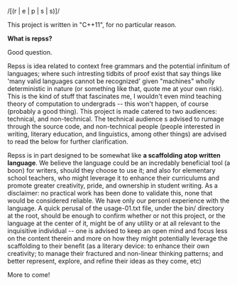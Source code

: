/[(r | e | p | s | s)]/

This project is written in "C++11", for no particular reason.

**What is repss?**

  Good question.

  Repss is idea related to context free grammars and the potential infinitum of languages; where such intresting tidbits
  of proof exist that say things like 'many valid languages cannot be recognized' given "machines" wholly deterministic in nature
  (or something like that, quote me at your own risk). This is the kind of stuff that fascinates me, I wouldn't even mind teaching theory 
  of computation to undergrads -- this won't happen, of course (probably a good thing). This project is made catered to two audiences: technical,
  and non-technical. The technical audience s advised to rumage through the source code, and non-technical people (people interested in writing,
  literary education, and linguistics, among other things) are advised to read the below for further clarification.
    
    
  Repss is in part designed to be somewhat like **a scaffolding atop written language**. We believe the language could be an incredably beneficial tool (a boon)
  for writers, should they choose to use it; and also for elementary school teachers, who might leverage it to enhance their curriculums and promote greater 
  creativity, pride, and ownership in student writing. As a disclaimer: no practical work has been done to validate this, none that would be considered reliable.
  We have only our personl experience with the language. A quick perusal of the usage-01.txt file, under the bin/ directory at the root, should be enough to confirm
  whether or not this project, or the language at the center of it, might be of any utility or at all relevant to the inquisitive individual -- one is advised to keep
  an open mind and focus less on the content therein and more on how they might potentially leverage the scaffolding to their benefit (as a literary device: to enhance
  their own creativity; to manage their fractured and non-linear thinking patterns; and better represent, explore, and refine their ideas as they come, etc) 
  
  
  More to come!



